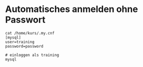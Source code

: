 # Automatisches anmelden ohne Passwort

```
cat /home/kurs/.my.cnf
[mysql]
user=training
password=password
```

```
# einloggen als training
mysql 
```
